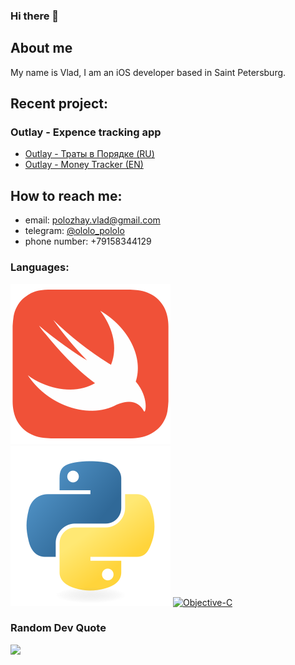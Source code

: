 ### Hi there 👋
## About me
My name is Vlad, I am an iOS developer based in Saint Petersburg.
## Recent project: 
### Outlay - Expence tracking app
  - [Outlay - Траты в Порядке (RU)](https://apps.apple.com/ru/app/outlay-%D1%82%D1%80%D0%B0%D1%82%D1%8B-%D0%B2-%D0%BF%D0%BE%D1%80%D1%8F%D0%B4%D0%BA%D0%B5/id6446603627)
  - [Outlay - Money Tracker (EN)](https://apps.apple.com/us/app/outlay-money-tracker/id6446603627)
## How to reach me: 
  - email: polozhay.vlad@gmail.com
  - telegram: [@ololo_pololo](https://t.me/ololo_pololo)
  - phone number: +79158344129
### Languages:
[![Swift](https://raw.githubusercontent.com/devicons/devicon/master/icons/swift/swift-original.svg)](https://developer.apple.com/swift/)
[![Python](https://raw.githubusercontent.com/devicons/devicon/master/icons/python/python-original.svg)](https://www.python.org)
[![Objective-C](https://www.vectorlogo.zone/logos/apple_objectivec/apple_objectivec-icon.svg)](https://developer.apple.com/library/archive/documentation/Cocoa/Conceptual/ProgrammingWithObjectiveC/Introduction/Introduction.html)



### Random Dev Quote
![](https://quotes-github-readme.vercel.app/api?type=horizontal&theme=light)

